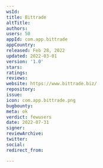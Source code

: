 ```yaml
---
wsId: 
title: Bittrade
altTitle: 
authors: 
users: 50
appId: com.app.bittrade
appCountry: 
released: Feb 28, 2022
updated: 2022-03-01
version: '1.0'
stars: 
ratings: 
reviews: 
website: https://www.bittrade.biz/
repository: 
issue: 
icon: com.app.bittrade.png
bugbounty: 
meta: ok
verdict: fewusers
date: 2022-07-31
signer: 
reviewArchive: 
twitter: 
social: 
redirect_from: 

---
```


